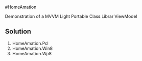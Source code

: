 #HomeAmation

Demonstration of a MVVM Light Portable Class Librar ViewModel

## Solution
1. HomeAmation.Pcl
2. HomeAmation.Win8
3. HomeAmation.Wp8

